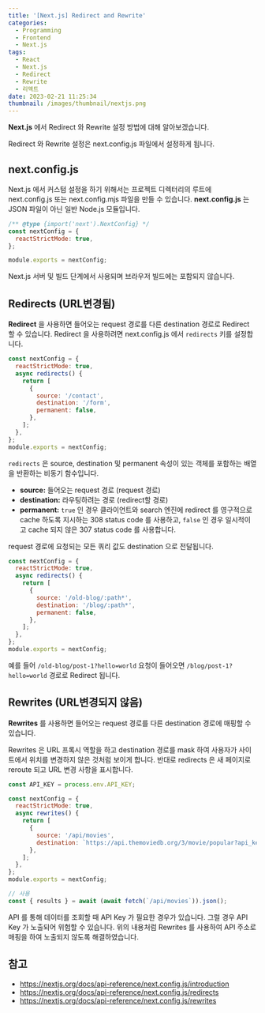```yaml
---
title: '[Next.js] Redirect and Rewrite'
categories:
  - Programming
  - Frontend
  - Next.js
tags:
  - React
  - Next.js
  - Redirect
  - Rewrite
  - 리액트
date: 2023-02-21 11:25:34
thumbnail: /images/thumbnail/nextjs.png
---
```


**Next.js** 에서 Redirect 와 Rewrite 설정 방법에 대해 알아보겠습니다.

Redirect 와 Rewrite 설정은 next.config.js 파일에서 설정하게 됩니다.

## next.config.js

Next.js 에서 커스텀 설정을 하기 위해서는 프로젝트 디렉터리의 루트에 next.config.js 또는 next.config.mjs 파일을 만들 수 있습니다. **next.config.js** 는 JSON 파일이 아닌 일반 Node.js 모듈입니다.

```js
/** @type {import('next').NextConfig} */
const nextConfig = {
  reactStrictMode: true,
};

module.exports = nextConfig;
```

Next.js 서버 및 빌드 단계에서 사용되며 브라우저 빌드에는 포함되지 않습니다.

## Redirects (URL변경됨)

**Redirect** 을 사용하면 들어오는 request 경로를 다른 destination 경로로 Redirect 할 수 있습니다. Redirect 을 사용하려면 next.config.js 에서 `redirects` 키를 설정합니다.

```js
const nextConfig = {
  reactStrictMode: true,
  async redirects() {
    return [
      {
        source: '/contact',
        destination: '/form',
        permanent: false,
      },
    ];
  },
};
module.exports = nextConfig;
```

`redirects` 은 source, destination 및 permanent 속성이 있는 객체를 포함하는 배열을 반환하는 비동기 함수입니다.

- **source:** 들어오는 request 경로 (request 경로)
- **destination:** 라우팅하려는 경로 (redirect할 경로)
- **permanent:** `true` 인 경우 클라이언트와 search 엔진에 redirect 를 영구적으로 cache 하도록 지시하는 308 status code 를 사용하고, `false` 인 경우 일시적이고 cache 되지 않은 307 status code 를 사용합니다.

request 경로에 요청되는 모든 쿼리 값도 destination 으로 전달됩니다.

```js
const nextConfig = {
  reactStrictMode: true,
  async redirects() {
    return [
      {
        source: '/old-blog/:path*',
        destination: '/blog/:path*',
        permanent: false,
      },
    ];
  },
};
module.exports = nextConfig;
```

예를 들어 `/old-blog/post-1?hello=world` 요청이 들어오면 `/blog/post-1?hello=world` 경로로 Redirect 됩니다.

## Rewrites (URL변경되지 않음)

**Rewrites** 를 사용하면 들어오는 request 경로를 다른 destination 경로에 매핑할 수 있습니다.

Rewrites 은 URL 프록시 역할을 하고 destination 경로를 mask 하여 사용자가 사이트에서 위치를 변경하지 않은 것처럼 보이게 합니다. 반대로 redirects 은 새 페이지로 reroute 되고 URL 변경 사항을 표시합니다.

```js
const API_KEY = process.env.API_KEY;

const nextConfig = {
  reactStrictMode: true,
  async rewrites() {
    return [
      {
        source: '/api/movies',
        destination: `https://api.themoviedb.org/3/movie/popular?api_key=${API_KEY}`,
      },
    ];
  },
};
module.exports = nextConfig;
```

```js
// 사용
const { results } = await (await fetch(`/api/movies`)).json();
```

API 를 통해 데이터를 조회할 때 API Key 가 필요한 경우가 있습니다. 그럴 경우 API Key 가 노출되어 위험할 수 있습니다. 위의 내용처럼 Rewrites 를 사용하여 API 주소로 매핑을 하여 노출되지 않도록 해결하였습니다.

## 참고

- https://nextjs.org/docs/api-reference/next.config.js/introduction
- https://nextjs.org/docs/api-reference/next.config.js/redirects
- https://nextjs.org/docs/api-reference/next.config.js/rewrites
